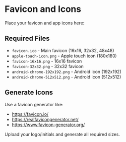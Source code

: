 # Favicon and Icons

Place your favicon and app icons here:

## Required Files

- `favicon.ico` - Main favicon (16x16, 32x32, 48x48)
- `apple-touch-icon.png` - Apple touch icon (180x180)
- `favicon-16x16.png` - 16x16 favicon
- `favicon-32x32.png` - 32x32 favicon
- `android-chrome-192x192.png` - Android icon (192x192)
- `android-chrome-512x512.png` - Android icon (512x512)

## Generate Icons

Use a favicon generator like:
- https://favicon.io/
- https://realfavicongenerator.net/
- https://www.favicon-generator.org/

Upload your logo/initials and generate all required sizes.
